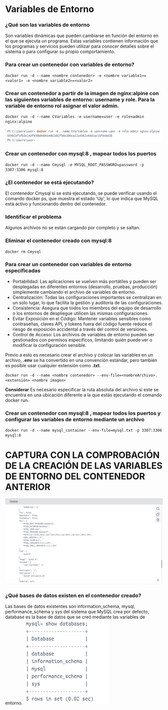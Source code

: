 # Variables de Entorno
### ¿Qué son las variables de entorno
Son variables dinámicas que pueden cambiarse en función del entorno en el que se ejecuta un programa. Estas variables contienen información que los programas y servicios pueden utilizar para conocer detalles sobre el sistema o para configurar su propio comportamiento.

### Para crear un contenedor con variables de entorno?

```
docker run -d --name <nombre contenedor> -e <nombre variable1>=<valor1> -e <nombre variable2>=<valor2>
```

### Crear un contenedor a partir de la imagen de nginx:alpine con las siguientes variables de entorno: username y role. Para la variable de entorno rol asignar el valor admin.
```
docker run -d --name CVariables -e username=user -e role=admin nginx:alpine
```
![docker](img/dockerCVariables.png)

### Crear un contenedor con mysql:8 , mapear todos los puertos
```
docker run -d --name Cmysql -e MYSQL_ROOT_PASSWORD=password -p 3307:3306 mysql:8

```

### ¿El contenedor se está ejecutando?
El contenedor Cmysql si se está ejecutando, se puede verificar usando el comando docker ps, que muestra el estado 'Up', lo que indica que MySQL está activo y funcionando dentro del contenedor.

### Identificar el problema
Algunos archivos no se están cargando por completo y se saltan.

### Eliminar el contenedor creado con mysql:8 
```
docker rm Cmysql
```

### Para crear un contenedor con variables de entorno especificadas
- Portabilidad: Las aplicaciones se vuelven más portátiles y pueden ser desplegadas en diferentes entornos (desarrollo, pruebas, producción) simplemente cambiando el archivo de variables de entorno.
- Centralización: Todas las configuraciones importantes se centralizan en un solo lugar, lo que facilita la gestión y auditoría de las configuraciones.
- Consistencia: Asegura que todos los miembros del equipo de desarrollo o los entornos de despliegue utilicen las mismas configuraciones.
- Evitar Exposición en el Código: Mantener variables sensibles como contraseñas, claves API, y tokens fuera del código fuente reduce el riesgo de exposición accidental a través del control de versiones.
- Control de Acceso: Los archivos de variables de entorno pueden ser gestionados con permisos específicos, limitando quién puede ver o modificar la configuración sensible.

Previo a esto es necesario crear el archivo y colocar las variables en un archivo, **.env** se ha convertido en una convención estándar, pero también es posible usar cualquier extensión como **.txt**.
```
docker run -d --name <nombre contenedor> --env-file=<nombreArchivo>.<extensión> <nombre imagen>
```
**Considerar**
Es necesario especificar la ruta absoluta del archivo si este se encuentra en una ubicación diferente a la que estás ejecutando el comando docker run.

### Crear un contenedor con mysql:8 , mapear todos los puertos y configurar las variables de entorno mediante un archivo
```
docker run -d --name mysql_container --env-file=mysql.txt -p 3307:3306 mysql:8
```

# CAPTURA CON LA COMPROBACIÓN DE LA CREACIÓN DE LAS VARIABLES DE ENTORNO DEL CONTENEDOR ANTERIOR 
![variables](img/dockerVariables.png)

### ¿Qué bases de datos existen en el contenedor creado?
Las bases de datos existentes son information_schema, mysql, performance_schema y sys del sistema que MySQL crea por defecto, database es la base de datos que se creó mediante las variables de entorno.
![database](img/dockerDatabase.png)
